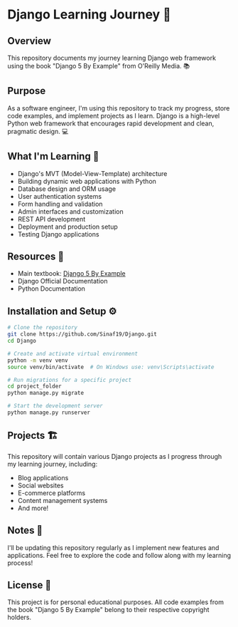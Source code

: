 # Django Learning Journey 🚀

## Overview

This repository documents my journey learning Django web framework using the book "Django 5 By
Example" from O'Reilly Media. 📚

## Purpose

As a software engineer, I'm using this repository to track my progress, store code examples, and
implement projects as I learn. Django is a high-level Python web framework that encourages rapid
development and clean, pragmatic design. 💻

## What I'm Learning 🧠

- Django's MVT (Model-View-Template) architecture
- Building dynamic web applications with Python
- Database design and ORM usage
- User authentication systems
- Form handling and validation
- Admin interfaces and customization
- REST API development
- Deployment and production setup
- Testing Django applications

## Resources 📖

- Main textbook: [Django 5 By Example](https://learning.oreilly.com/library/view/django-5-by/9781805125457/)
- Django Official Documentation
- Python Documentation

## Installation and Setup ⚙️

```bash
# Clone the repository
git clone https://github.com/Sinaf19/Django.git
cd Django

# Create and activate virtual environment
python -m venv venv
source venv/bin/activate  # On Windows use: venv\Scripts\activate

# Run migrations for a specific project
cd project_folder
python manage.py migrate

# Start the development server
python manage.py runserver
```

## Projects 🏗️
This repository will contain various Django projects as I progress through my learning journey,
including:

- Blog applications
- Social websites
- E-commerce platforms
- Content management systems
- And more!

## Notes 📝
I'll be updating this repository regularly as I implement new features and applications. Feel free
to explore the code and follow along with my learning process!

## License 📜
This project is for personal educational purposes. All code examples from the book "Django 5 By
Example" belong to their respective copyright holders.
